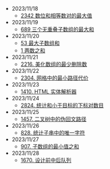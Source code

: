 - 2023/11/18
  - [2342 数位和相等数对的最大值](2342/readme.md)
- 2023/11/19
  - [689 三个无重叠子数组的最大和](689/readme.md)
- 2023/11/20
  - [53 最大子数组和](53/readme.md)
  - [1 两数之和](1/readme.md)
- 2023/11/21
  - [2216. 美化数组的最少删除数](2216/readme.md)
- 2023/11/22
  - [2304. 网格中的最小路径代价](2304/readme.md)
- 2023/11/23
  - [1410. HTML 实体解析器](1410/readme.md)
- 2023/11/24
  - [2824. 统计和小于目标的下标对数目](2824/readme.md)
- 2023/11/25
  - [1457. 二叉树中的伪回文路径](1457/readme.md)
- 2023/11/26
  - [828. 统计子串中的唯一字符](828/readme.md)
- 2023/11/27
  - [907. 子数组的最小值之和](907/readme.md)
- 2023/11/28
  - [1670. 设计前中后队列](TODO)